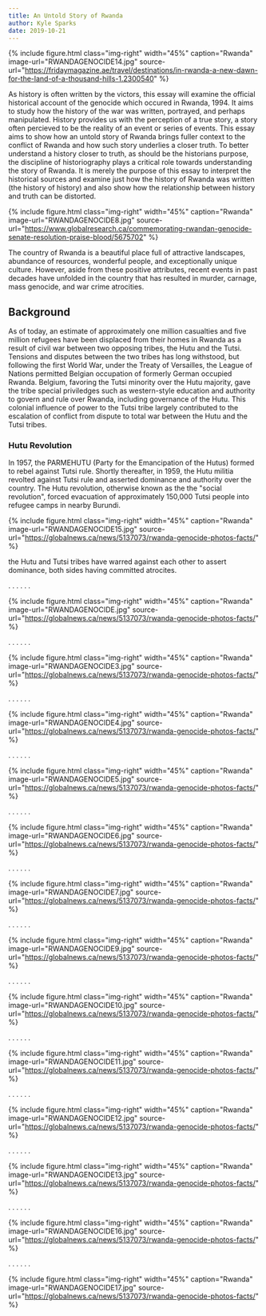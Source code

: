 ```yaml
---
title: An Untold Story of Rwanda
author: Kyle Sparks
date: 2019-10-21
---
```


{% include figure.html
  class="img-right"
  width="45%"
  caption="Rwanda"
  image-url="RWANDAGENOCIDE14.jpg"
  source-url="https://fridaymagazine.ae/travel/destinations/in-rwanda-a-new-dawn-for-the-land-of-a-thousand-hills-1.2300540"
%}

As history is often written by the victors, this essay will examine the official historical account of the genocide which occured in Rwanda, 1994. It aims to study how the history of the war was written, portrayed, and perhaps manipulated. History provides us with the perception of a true story, a story often percieved to be the reality of an event or series of events. This essay aims to show how an untold story of Rwanda brings fuller context to the conflict of Rwanda and how such story underlies a closer truth. To better understand a history closer to truth, as should be the historians purpose, the discipline of historiography plays a critical role towards understanding the story of Rwanda. It is merely the purpose of this essay to interpret the historical sources and examine just how the history of Rwanda was written (the history of history) and also show how the relationship between history and truth can be distorted. 

{% include figure.html
  class="img-right"
  width="45%"
  caption="Rwanda"
  image-url="RWANDAGENOCIDE8.jpg"
  source-url="https://www.globalresearch.ca/commemorating-rwandan-genocide-senate-resolution-praise-blood/5675702"
%}

The country of Rwanda is a beautiful place full of attractive landscapes, abundance of resources, wonderful people, and exceptionally unique culture. However, aside from these positive attributes, recent events in past decades have unfolded in the country that has resulted in murder, carnage, mass genocide, and war crime atrocities. 


## Background

As of today, an estimate of approximately one million casualties and five million refugees have been displaced from their homes in Rwanda as a result of civil war between two opposing tribes, the Hutu and the Tutsi. Tensions and disputes between the two tribes has long withstood, but following the first World War, under the Treaty of Versailles, the League of Nations permitted Belgian occupation of formerly German occupied Rwanda. Belgium, favoring the Tutsi minority over the Hutu majority, gave the tribe special priviledges such as western-style education and authority to govern and rule over Rwanda, including governance of the Hutu. This colonial influence of power to the Tutsi tribe largely contributed to the escalation of conflict from dispute to total war between the Hutu and the Tutsi tribes.

### Hutu Revolution 

In 1957, the PARMEHUTU (Party for the Emancipation of the Hutus) formed to rebel against Tutsi rule. Shortly thereafter, in 1959, the Hutu militia revolted against Tutsi rule and asserted dominance and authority over the country. The Hutu revolution, otherwise known as the the "social revolution", forced evacuation of approximately 150,000 Tutsi people into refugee camps in nearby Burundi. 

{% include figure.html
  class="img-right"
  width="45%"
  caption="Rwanda"
  image-url="RWANDAGENOCIDE15.jpg"
  source-url="https://globalnews.ca/news/5137073/rwanda-genocide-photos-facts/"
%}



the Hutu and Tutsi tribes have warred against each other to assert dominance, both sides having committed atrocites. 




.
.
.
.
.
.


{% include figure.html
  class="img-right"
  width="45%"
  caption="Rwanda"
  image-url="RWANDAGENOCIDE.jpg"
  source-url="https://globalnews.ca/news/5137073/rwanda-genocide-photos-facts/"
%}


.
.
.
.
.
.

{% include figure.html
  class="img-right"
  width="45%"
  caption="Rwanda"
  image-url="RWANDAGENOCIDE3.jpg"
  source-url="https://globalnews.ca/news/5137073/rwanda-genocide-photos-facts/"
%}


.
.
.
.
.
.

{% include figure.html
  class="img-right"
  width="45%"
  caption="Rwanda"
  image-url="RWANDAGENOCIDE4.jpg"
  source-url="https://globalnews.ca/news/5137073/rwanda-genocide-photos-facts/"
%}


.
.
.
.
.
.

{% include figure.html
  class="img-right"
  width="45%"
  caption="Rwanda"
  image-url="RWANDAGENOCIDE5.jpg"
  source-url="https://globalnews.ca/news/5137073/rwanda-genocide-photos-facts/"
%}


.
.
.
.
.
.

{% include figure.html
  class="img-right"
  width="45%"
  caption="Rwanda"
  image-url="RWANDAGENOCIDE6.jpg"
  source-url="https://globalnews.ca/news/5137073/rwanda-genocide-photos-facts/"
%}


.
.
.
.
.
.

{% include figure.html
  class="img-right"
  width="45%"
  caption="Rwanda"
  image-url="RWANDAGENOCIDE7.jpg"
  source-url="https://globalnews.ca/news/5137073/rwanda-genocide-photos-facts/"
%}



.
.
.
.
.
.

{% include figure.html
  class="img-right"
  width="45%"
  caption="Rwanda"
  image-url="RWANDAGENOCIDE9.jpg"
  source-url="https://globalnews.ca/news/5137073/rwanda-genocide-photos-facts/"
%}


.
.
.
.
.
.

{% include figure.html
  class="img-right"
  width="45%"
  caption="Rwanda"
  image-url="RWANDAGENOCIDE10.jpg"
  source-url="https://globalnews.ca/news/5137073/rwanda-genocide-photos-facts/"
%}


.
.
.
.
.
.

{% include figure.html
  class="img-right"
  width="45%"
  caption="Rwanda"
  image-url="RWANDAGENOCIDE11.jpg"
  source-url="https://globalnews.ca/news/5137073/rwanda-genocide-photos-facts/"
%}


.
.
.
.
.
.

{% include figure.html
  class="img-right"
  width="45%"
  caption="Rwanda"
  image-url="RWANDAGENOCIDE12.jpg"
  source-url="https://globalnews.ca/news/5137073/rwanda-genocide-photos-facts/"
%}


.
.
.
.
.
.

{% include figure.html
  class="img-right"
  width="45%"
  caption="Rwanda"
  image-url="RWANDAGENOCIDE13.jpg"
  source-url="https://globalnews.ca/news/5137073/rwanda-genocide-photos-facts/"
%}



.
.
.
.
.
.

{% include figure.html
  class="img-right"
  width="45%"
  caption="Rwanda"
  image-url="RWANDAGENOCIDE16.jpg"
  source-url="https://globalnews.ca/news/5137073/rwanda-genocide-photos-facts/"
%}


.
.
.
.
.
.


{% include figure.html
  class="img-right"
  width="45%"
  caption="Rwanda"
  image-url="RWANDAGENOCIDE17.jpg"
  source-url="https://globalnews.ca/news/5137073/rwanda-genocide-photos-facts/"
%}

































